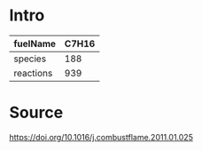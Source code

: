 # Intro
| fuelName      | C7H16 |
| --------------------          | ------------------------------------------------- |
| species       | 188       |
| reactions     | 939        |


# Source

https://doi.org/10.1016/j.combustflame.2011.01.025